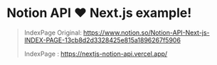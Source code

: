 # Notion API ❤️ Next.js example!

> IndexPage Original: https://www.notion.so/Notion-API-Next-js-INDEX-PAGE-13cb8d2d3328425e815a1896267f5906
> 
> IndexPage : https://nextjs-notion-api.vercel.app/
